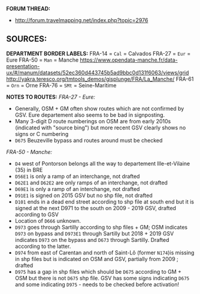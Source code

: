 ﻿**FORUM THREAD:**
- http://forum.travelmapping.net/index.php?topic=2976


**SOURCES:**
- 

**DEPARTMENT BORDER LABELS:**
FRA-14 = `Cal` = Calvados
FRA-27 = `Eur` = Eure
FRA-50 = `Man` = Manche
   https://www.opendata-manche.fr/data-presentation-ux/#/manum/datasets/52ec360d443745b5ad9bbc0d131f6063/views/grid
   http://yakra.teresco.org/tmtools_demos/gisplunge/FRA/La_Manche/
FRA-61 = `Orn` = Orne
FRA-76 = `SMt` = Seine-Maritime


**NOTES TO ROUTES:**
*FRA-27 - Eure:*
- Generally, OSM + GM often show routes which are not confirmed by GSV. Eure departement also seems to be bad in signposting.
- Many 3-digit D route numberings on OSM are from early 2010s (indicated with "source bing") but more recent GSV clearly shows no signs or C numbering
- `D675` Beuzeville bypass and routes around must be checked

*FRA-50 - Manche:*
- `D4` west of Pontorson belongs all the way to departement Ille-et-Vilaine (35) in BRE
- `D56E1` is only a ramp of an interchange, not drafted
- `D62E1` and `D62E2` are only ramps of an interchange, not drafted
- `D69E1` is only a ramp of an interchange, not drafted
- `D91E1` is signed on 2015 GSV but no shp file, not drafted
- `D101` ends in a dead end street according to shp file at south end but it is signed at the next D971 to the south on 2009 - 2019 GSV, drafted according to GSV
- Location of `D666` unknown.
- `D973` goes through Sartilly according to shp files + GM; OSM indicates `D973` on bypass and `D973E1` through Sartilly but 2018 + 2019 GSV indicates `D973` on the bypass and `D673` through Sartilly. Drafted according to the latter.
- `D974` from east of Carentan and north of Saint-Lô (former `N174`)is missing in shp files but is indicated on OSM and GSV, partially from 2009 ; drafted
- `D975` has a gap in shp files which should be `D675` according to GM + OSM but there is not `D675` shp file. GSV has some signs indicating `D675` and some indicating `D975` - needs to be checked before activation!